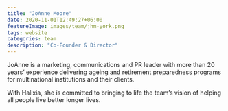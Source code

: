 ```yaml
---
title: "JoAnne Moore"
date: 2020-11-01T12:49:27+06:00
featureImage: images/team/jhm-york.png
tags: website
categories: team
description: "Co-Founder & Director" 
---
```


JoAnne is a marketing, communications and PR leader with more than 20 years’ experience delivering ageing and retirement preparedness programs for multinational institutions and their clients. 

With Halixia, she is committed to bringing to life the team’s vision of helping all people live better longer lives. 